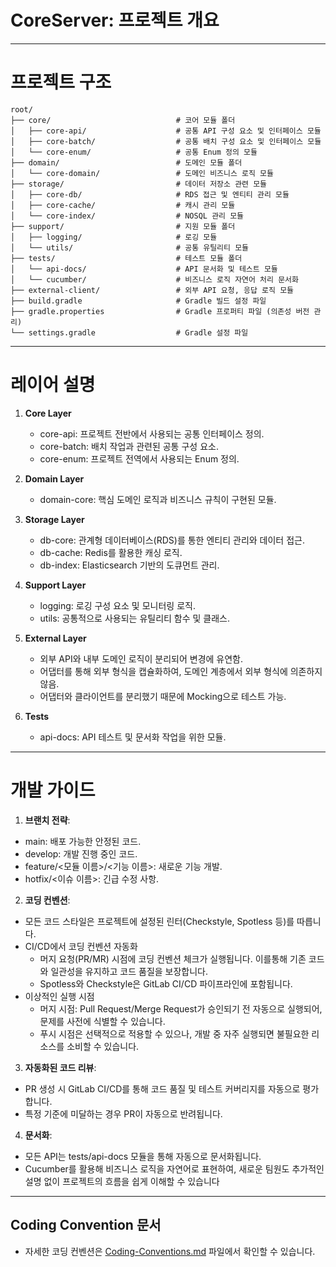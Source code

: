 # CoreServer: 프로젝트 개요



---
# 프로젝트 구조

```
root/
├── core/                            # 코어 모듈 폴더
│   ├── core-api/                    # 공통 API 구성 요소 및 인터페이스 모듈
│   ├── core-batch/                  # 공통 배치 구성 요소 및 인터페이스 모듈
│   └── core-enum/                   # 공통 Enum 정의 모듈
├── domain/                          # 도메인 모듈 폴더
│   └── core-domain/                 # 도메인 비즈니스 로직 모듈
├── storage/                         # 데이터 저장소 관련 모듈
│   ├── core-db/                     # RDS 접근 및 엔티티 관리 모듈
│   ├── core-cache/                  # 캐시 관리 모듈
│   └── core-index/                  # NOSQL 관리 모듈
├── support/                         # 지원 모듈 폴더
│   ├── logging/                     # 로깅 모듈
│   └── utils/                       # 공통 유틸리티 모듈
├── tests/                           # 테스트 모듈 폴더
│   └── api-docs/                    # API 문서화 및 테스트 모듈
│   └── cucumber/                    # 비즈니스 로직 자연어 처리 문서화
├── external-client/                 # 외부 API 요청, 응답 로직 모듈
├── build.gradle                     # Gradle 빌드 설정 파일
├── gradle.properties                # Gradle 프로퍼티 파일 (의존성 버전 관리)
└── settings.gradle                  # Gradle 설정 파일
```

---

# 레이어 설명

1. **Core Layer**
   - core-api: 프로젝트 전반에서 사용되는 공통 인터페이스 정의.
   - core-batch: 배치 작업과 관련된 공통 구성 요소.
   - core-enum: 프로젝트 전역에서 사용되는 Enum 정의.

2. **Domain Layer**
   - domain-core: 핵심 도메인 로직과 비즈니스 규칙이 구현된 모듈.

3. **Storage Layer**
   - db-core: 관계형 데이터베이스(RDS)를 통한 엔티티 관리와 데이터 접근.
   - db-cache: Redis를 활용한 캐싱 로직.
   - db-index: Elasticsearch 기반의 도큐먼트 관리.

4. **Support Layer**
   - logging: 로깅 구성 요소 및 모니터링 로직.
   - utils: 공통적으로 사용되는 유틸리티 함수 및 클래스.
   
5. **External Layer**
   - 외부 API와 내부 도메인 로직이 분리되어 변경에 유연함.
   - 어댑터를 통해 외부 형식을 캡슐화하여, 도메인 계층에서 외부 형식에 의존하지 않음.
   - 어댑터와 클라이언트를 분리했기 때문에 Mocking으로 테스트 가능.

6. **Tests**
   - api-docs: API 테스트 및 문서화 작업을 위한 모듈.

---


# 개발 가이드


1. **브랜치 전략**:

- main: 배포 가능한 안정된 코드.
- develop: 개발 진행 중인 코드.
- feature/<모듈 이름>/<기능 이름>: 새로운 기능 개발.
- hotfix/<이슈 이름>: 긴급 수정 사항.

2. **코딩 컨벤션**:
- 모든 코드 스타일은 프로젝트에 설정된 린터(Checkstyle, Spotless 등)를 따릅니다.
- CI/CD에서 코딩 컨벤션 자동화
  - 머지 요청(PR/MR) 시점에 코딩 컨벤션 체크가 실행됩니다. 이를통해 기존 코드와 일관성을 유지하고 코드 품질을 보장합니다.
  - Spotless와 Checkstyle은 GitLab CI/CD 파이프라인에 포함됩니다.
- 이상적인 실행 시점
  - 머지 시점: Pull Request/Merge Request가 승인되기 전 자동으로 실행되어, 문제를 사전에 식별할 수 있습니다.
  - 푸시 시점은 선택적으로 적용할 수 있으나, 개발 중 자주 실행되면 불필요한 리소스를 소비할 수 있습니다.

3. **자동화된 코드 리뷰**:
- PR 생성 시 GitLab CI/CD를 통해 코드 품질 및 테스트 커버리지를 자동으로 평가합니다.
- 특정 기준에 미달하는 경우 PR이 자동으로 반려됩니다.


4. **문서화**:
- 모든 API는 tests/api-docs 모듈을 통해 자동으로 문서화됩니다.
-  Cucumber를 활용해 비즈니스 로직을 자연어로 표현하여, 새로운 팀원도 추가적인 설명 없이 프로젝트의 흐름을 쉽게 이해할 수 있습니다

---

## Coding Convention 문서
- 자세한 코딩 컨벤션은 [Coding-Conventions.md](./Coding-Conventions.md) 파일에서 확인할 수 있습니다.
